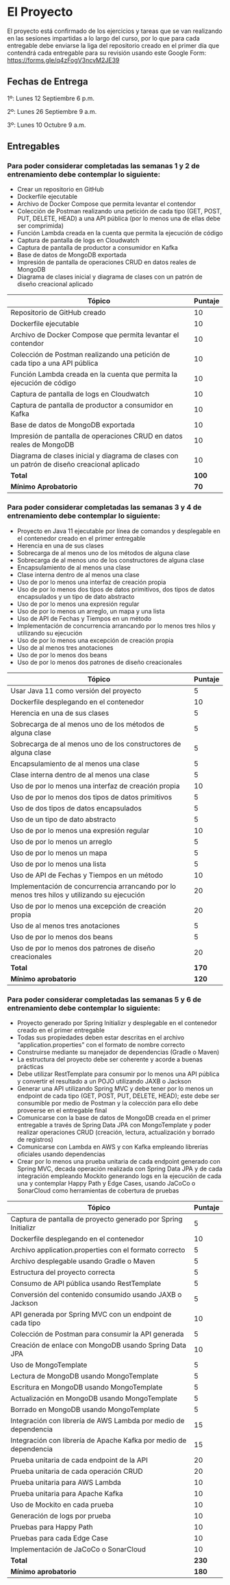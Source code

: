 
# El Proyecto
El proyecto está confirmado de los ejercicios y tareas que se van realizando en las sesiones impartidas a lo largo del curso, por lo que para cada entregable debe enviarse la liga del repositorio creado en el primer día que contendrá cada entregable para su revisión usando este Google Form: https://forms.gle/q4zFogV3ncvM2JE39

## Fechas de Entrega
1º: Lunes 12 Septiembre 6 p.m.

2º: Lunes 26 Septiembre 9 a.m.

3º: Lunes 10 Octubre 9 a.m.

## Entregables
### Para poder considerar completadas las semanas 1 y 2 de entrenamiento debe contemplar lo siguiente:
- Crear un repositorio en GitHub 
- Dockerfile ejecutable
- Archivo de Docker Compose que permita levantar el contendor
- Colección de Postman realizando una petición de cada tipo (GET, POST, PUT, DELETE, HEAD) a una API pública (por lo menos una de ellas debe ser comprimida)
- Función Lambda creada en la cuenta que permita la ejecución de código
- Captura de pantalla de logs en Cloudwatch
- Captura de pantalla de productor a consumidor en Kafka
- Base de datos de MongoDB exportada
- Impresión de pantalla de operaciones CRUD en datos reales de MongoDB
- Diagrama de clases inicial y diagrama de clases con un patrón de diseño creacional aplicado

| **Tópico**                                                                                                                                                 | **Puntaje** |
|------------------------------------------------------------------------------------------------------------------------------------------------------------|-------------|
| Repositorio de GitHub creado                                                                                                                               | 10          |
| Dockerfile ejecutable                                                                                                                                      | 10          |
| Archivo de Docker Compose que permita levantar el contendor                                                                                                | 10          |
| Colección de Postman realizando una petición de cada tipo a una API pública                                                                                | 10          |
| Función Lambda creada en la cuenta que permita la ejecución de código                                                                                      | 10          |
| Captura de pantalla de logs en Cloudwatch                                                                                                                  | 10          |
| Captura de pantalla de productor a consumidor en Kafka                                                                                                     | 10          |
| Base de datos de MongoDB exportada                                                                                                                         | 10          |
| Impresión de pantalla de operaciones CRUD en datos reales de MongoDB                                                                                       | 10          |
| Diagrama de clases inicial y diagrama de clases con un patrón de diseño creacional aplicado                                                                | 10          |
| **Total**                                                                                                                                                  | **100**     |
| **Mínimo Aprobatorio**                                                                                                                                     | **70**      |

### Para poder considerar completadas las semanas 3 y 4 de entrenamiento debe contemplar lo siguiente:
- Proyecto en Java 11 ejecutable por línea de comandos y desplegable en el contenedor creado en el primer entregable
- Herencia en una de sus clases
- Sobrecarga de al menos uno de los métodos de alguna clase
- Sobrecarga de al menos uno de los constructores de alguna clase
- Encapsulamiento de al menos una clase
- Clase interna dentro de al menos una clase 
- Uso de por lo menos una interfaz de creación propia
- Uso de por lo menos dos tipos de datos primitivos, dos tipos de datos encapsulados y un tipo de dato abstracto
- Uso de por lo menos una expresión regular
- Uso de por lo menos un arreglo, un mapa y una lista
- Uso de API de Fechas y Tiempos en un método
- Implementación de concurrencia arrancando por lo menos tres hilos y utilizando su ejecución
- Uso de por lo menos una excepción de creación propia
- Uso de al menos tres anotaciones
- Uso de por lo menos dos beans
- Uso de por lo menos dos patrones de diseño creacionales

| **Tópico**                                                                                  | **Puntaje** |
|---------------------------------------------------------------------------------------------|-------------|
| Usar Java 11 como versión del proyecto                                                      | 5           |
| Dockerfile desplegando en el contenedor                                                     | 10          |
| Herencia en una de sus clases                                                               | 5           |
| Sobrecarga de al menos uno de los métodos de alguna clase                                   | 5           |
| Sobrecarga de al menos uno de los constructores de alguna clase                             | 5           |
| Encapsulamiento de al menos una clase                                                       | 5           |
| Clase interna dentro de al menos una clase                                                  | 5           |
| Uso de por lo menos una interfaz de creación propia                                         | 10          |
| Uso de por lo menos dos tipos de datos primitivos                                           | 5           |
| Uso de dos tipos de datos encapsulados                                                      | 5           |
| Uso de un tipo de dato abstracto                                                            | 5           |
| Uso de por lo menos una expresión regular                                                   | 10          |
| Uso de por lo menos un arreglo                                                              | 5           |
| Uso de por lo menos un mapa                                                                 | 5           |
| Uso de por lo menos una lista                                                               | 5           |
| Uso de API de Fechas y Tiempos en un método                                                 | 10          |
| Implementación de concurrencia arrancando por lo menos tres hilos y utilizando su ejecución | 20          |
| Uso de por lo menos una excepción de creación propia                                        | 20          |
| Uso de al menos tres anotaciones                                                            | 5           |
| Uso de por lo menos dos beans                                                               | 5           |
| Uso de por lo menos dos patrones de diseño creacionales                                     | 20          |
| **Total**                                                                                   | **170**     |
| **Mínimo aprobatorio**                                                                      | **120**     |

### Para poder considerar completadas las semanas 5 y 6 de entrenamiento debe contemplar lo siguiente:
- Proyecto generado por Spring Initializr y desplegable en el contenedor creado en el primer entregable
- Todas sus propiedades deben estar descritas en el archivo “application.properties” con el formato de nombre correcto
- Construirse mediante su manejador de dependencias (Gradle o Maven)
- La estructura del proyecto debe ser coherente y acorde a buenas prácticas
- Debe utilizar RestTemplate para consumir por lo menos una API pública y convertir el resultado a un POJO utilizando JAXB o Jackson
- Generar una API utilizando Spring MVC y debe tener por lo menos un endpoint de cada tipo (GET, POST, PUT, DELETE, HEAD); este debe ser consumible por medio de Postman y la colección para ello debe proveerse en el entregable final
- Comunicarse con la base de datos de MongoDB creada en el primer entregable a través de Spring Data JPA con MongoTemplate y poder realizar operaciones CRUD (creación, lectura, actualización y borrado de registros)
- Comunicarse con Lambda en AWS y con Kafka empleando librerías oficiales usando dependencias
- Crear por lo menos una prueba unitaria de cada endpoint generado con Spring MVC, decada operación realizada con Spring Data JPA y de cada integración empleando Mockito generando logs en la ejecución de cada una y contemplar Happy Path y Edge Cases, usando JaCoCo o SonarCloud como herramientas de cobertura de pruebas

| **Tópico**                                                        | **Puntaje** |
|-------------------------------------------------------------------|-------------|
| Captura de pantalla de proyecto generado por Spring Initializr    | 5           |
| Dockerfile desplegando en el contenedor                           | 10          |
| Archivo application.properties con el formato correcto            | 5           |
| Archivo desplegable usando Gradle o Maven                         | 5           |
| Estructura del proyecto correcta                                  | 5           |
| Consumo de API pública usando RestTemplate                        | 5           |
| Conversión del contenido consumido usando JAXB o Jackson          | 5           |
| API generada por Spring MVC con un endpoint de cada tipo          | 10          |
| Colección de Postman para consumir la API generada                | 5           |
| Creación de enlace con MongoDB usando Spring Data JPA             | 10          |
| Uso de MongoTemplate                                              | 5           |
| Lectura de MongoDB usando MongoTemplate                           | 5           |
| Escritura en MongoDB usando MongoTemplate                         | 5           |
| Actualización en MongoDB usando MongoTemplate                     | 5           |
| Borrado en MongoDB usando MongoTemplate                           | 5           |
| Integración con librería de AWS Lambda por medio de dependencia   | 15          |
| Integración con librería de Apache Kafka por medio de dependencia | 15          |
| Prueba unitaria de cada endpoint de la API                        | 20          |
| Prueba unitaria de cada operación CRUD                            | 20          |
| Prueba unitaria para AWS Lambda                                   | 10          |
| Prueba unitaria para Apache Kafka                                 | 10          |
| Uso de Mockito en cada prueba                                     | 10          |
| Generación de logs por prueba                                     | 10          |
| Pruebas para Happy Path                                           | 10          |
| Pruebas para cada Edge Case                                       | 10          |
| Implementación de JaCoCo o SonarCloud                             | 10          |
| **Total**                                                         | **230**     |
| **Mínimo aprobatorio**                                            | **180**     |